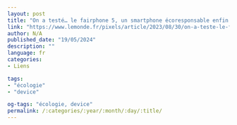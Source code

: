 ```yaml
---
layout: post
title: "On a testé… le fairphone 5, un smartphone écoresponsable enfin convaincant"
link: "https://www.lemonde.fr/pixels/article/2023/08/30/on-a-teste-le-fairphone-5-un-smartphone-ecoresponsable-enfin-convaincant_6187064_4408996.html"
author: N/A
published_date: "19/05/2024"
description: ""
language: fr
categories:
- Liens

tags:
- "écologie"
- "device"

og-tags: "écologie, device"
permalink: /:categories/:year/:month/:day/:title/
---
```

